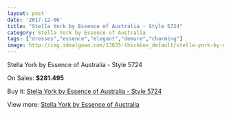 ```yaml
---
layout: post
date: '2017-12-06'
title: "Stella York by Essence of Australia - Style 5724"
category: Stella York by Essence of Australia
tags: ["dresses","essence","elegant","demure","charming"]
image: http://img.idealgown.com/13635-thickbox_default/stella-york-by-essence-of-australia-style-5724.jpg
---
```

Stella York by Essence of Australia - Style 5724

On Sales: **$281.495**
<a href="https://www.idealgown.com/en/stella-york-by-essence-of-australia/5476-stella-york-by-essence-of-australia-style-5724.html"><amp-img layout="responsive" width="600" height="600" src="//img.idealgown.com/13635-thickbox_default/stella-york-by-essence-of-australia-style-5724.jpg" alt="Stella York by Essence of Australia - Style 5724 0" /></a>
<a href="https://www.idealgown.com/en/stella-york-by-essence-of-australia/5476-stella-york-by-essence-of-australia-style-5724.html"><amp-img layout="responsive" width="600" height="600" src="//img.idealgown.com/13636-thickbox_default/stella-york-by-essence-of-australia-style-5724.jpg" alt="Stella York by Essence of Australia - Style 5724 1" /></a>

Buy it: [Stella York by Essence of Australia - Style 5724](https://www.idealgown.com/en/stella-york-by-essence-of-australia/5476-stella-york-by-essence-of-australia-style-5724.html "Stella York by Essence of Australia - Style 5724")

View more: [Stella York by Essence of Australia](https://www.idealgown.com/en/79-stella-york-by-essence-of-australia "Stella York by Essence of Australia")